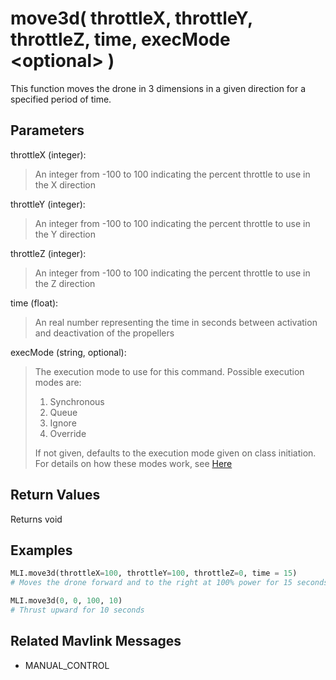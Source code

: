 # move3d( throttleX, throttleY, throttleZ, time, execMode \<optional> )

This function moves the drone in 3 dimensions in a given direction for a specified period of time.

## Parameters

throttleX (integer):  
> An integer from -100 to 100 indicating the percent throttle to use in the X direction

throttleY (integer):  
> An integer from -100 to 100 indicating the percent throttle to use in the Y direction

throttleZ (integer):  
> An integer from -100 to 100 indicating the percent throttle to use in the Z direction

time (float):  
> An real number representing the time in seconds between activation and deactivation of the propellers

execMode (string, optional):
> The execution mode to use for this command. Possible execution modes are:
>
> 1. Synchronous
> 1. Queue
> 1. Ignore
> 1. Override
>
> If not given, defaults to the execution mode given on class initiation.  
> For details on how these modes work, see [Here](../executionModes.md)

## Return Values

Returns void

## Examples

```py
MLI.move3d(throttleX=100, throttleY=100, throttleZ=0, time = 15)
# Moves the drone forward and to the right at 100% power for 15 seconds

MLI.move3d(0, 0, 100, 10)
# Thrust upward for 10 seconds
```

## Related Mavlink Messages

- MANUAL_CONTROL
